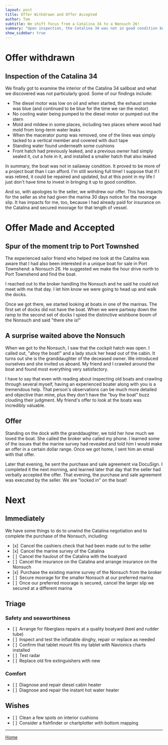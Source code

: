 ```yaml
---
layout: post
title: Offer Withdrawn and Offer Accepted
author: Tom
subtitle: We shift focus from a Catalina 34 to a Nonsuch 26!
summary: "Upon inspection, the Catalina 34 was not in good condition but an alternative boat (a Nonsuch 26) was in very good shape!"
show_sidebar: true
---
```


# Offer withdrawn

## Inspection of the Catalina 34

We finally got to examine the interior of the Catalina 34 sailboat and what we discovered was not particularly good. Some of our findings include:
- The diesel motor was low on oil and when started, the exhaust smoke was blue (and continued to be blue for the time we ran the motor)
- No cooling water being pumped to the diesel motor or pumped out the stern
- Mold and mildew in some places, including two places where wood had mold from long-term water leaks
- When the macerator pump was removed, one of the lines was simply tacked to a vertical member and covered with duct tape
- Standing water found underneath some cushions
- Front hatch had previously leaked, and a previous owner had simply sealed it, cut a hole in it, and installed a smaller hatch that also leaked

In summary, the boat was not in sailaway condition. It proved to be more of a project boat than I can afford. I'm still working full time! I suppose that if I was retired, it could be repaired and updated, but at this point in my life I just don't have time to invest in bringing it up to good condition.

And so, with apologies to the seller, we withdrew our offer. This has impacts for the seller as she had given the marina 30 days notice for the moorage slip. It has impacts for me, too, because I had already paid for insurance on the Catalina and secured moorage for that length of vessel.

# Offer Made and Accepted

## Spur of the moment trip to Port Townshed

The experienced sailor friend who helped me look at the Catalina was aware that I had also been interested in a unique boat for sale in Port Townshend: a Nonsuch 26. He suggested we make the hour drive north to Port Townshend and find the boat.

I reached out to the broker handling the Nonsuch and he said he could not meet with me that day. I let him know we were going to head up and walk the docks.

Once we got there, we started looking at boats in one of the marinas. The first set of docks did not have the boat. When we were partway down the ramp to the second set of docks I spied the distinctive wishbone boom of the Nonsuch and said "there she is!"

## A surprise waited above the Nonsuch

When we got to the Nonsuch, I saw that the cockpit hatch was open. I called out, "ahoy the boat!" and a lady stuck her head out of the cabin. It turns out she is the granddaughter of the deceased owner. We introduced ourselves and she invited us aboard. My friend and I crawled around the boat and found most everything very satisfactory.

I have to say that even with reading about inspecting old boats and crawling through several myself, having an experienced boater along with you is a tremendous help. That person's observations can be much more detailed and objective than mine, plus they don't have the "buy the boat" buzz clouding their judgment. My friend's offer to look at the boats was incredibly valuable.

## Offer

Standing on the dock with the granddaughter, we told her how much we loved the boat. She called the broker who called my phone. I learned some of the issues that the marine survey had revealed and told him I would make an offer in a certain dollar range. Once we got home, I sent him an email with that offer.

Later that evening, he sent the purchase and sale agreement via DocuSign. I completed it the next morning, and learned later that day that the seller had verbally accepted the offer. That evening, the purchase and sale agreement was executed by the seller. We are "locked in" on the boat!

# Next

## Immediately

We have some things to do to unwind the Catalina negotiation and to complete the purchase of the Nonsuch, including:
- [x]&ensp;Cancel the cashiers check that had been made out to the seller
- [x]&ensp;Cancel the marine survey of the Catalina
- [ ]&ensp;Cancel the haulout of the Catalina with the boatyard
- [ ]&ensp;Cancel the insurance on the Catalina and arrange insurance on the Nonsuch
- [x]&ensp;Purchase the existing marine survey of the Nonsuch from the broker
- [ ]&ensp;Secure moorage for the smaller Nonsuch at our preferred marina
- [ ]&ensp;Once our preferred moorage is secured, cancel the larger slip we secured at a different marina

## Triage

### Safety and seaworthiness
- [ ]&ensp;Arrange for fiberglass repairs at a quality boatyard (keel and rudder tube)
- [ ]&ensp;Inspect and test the inflatable dinghy, repair or replace as needed
- [ ]&ensp;Confirm that tablet mount fits my tablet with Navionics charts installed
- [ ]&ensp;Test radar
- [ ]&ensp;Replace old fire extinguishers with new

### Comfort
- [ ]&ensp;Diagnose and repair diesel cabin heater
- [ ]&ensp;Diagnose and repair the instant hot water heater

## Wishes
- [ ]&ensp;Clean a few spots on interior cushions
- [ ]&ensp;Consider a fishfinder or chartplotter with bottom mapping

___

[Home](https://tomsalzer.github.io/Sailing/)
